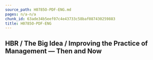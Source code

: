 ```yaml
---
source_path: H0785O-PDF-ENG.md
pages: n/a-n/a
chunk_id: 63ade34b5eef07c4e43733c58baf087430259883
title: H0785O-PDF-ENG
---
```

## HBR / The Big Idea / Improving the Practice of Management — Then and Now
